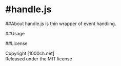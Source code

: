#handle.js
======

##About
handle.js is thin wrapper of event handling.

##Usage

##License

Copyright [1000ch.net]  
Released under the MIT license  